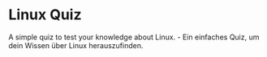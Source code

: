 # Linux Quiz
A simple quiz to test your knowledge about Linux. - Ein einfaches Quiz, um dein Wissen über Linux herauszufinden.
